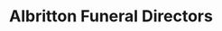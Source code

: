 ---
title: "Albritton Funeral Directors"
url: /tifton/albritton-funeral-directors/
shop: funeral directors
---